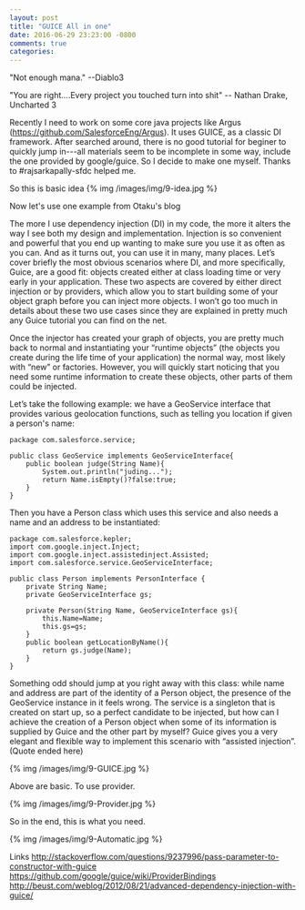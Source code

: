 ```yaml
---
layout: post
title: "GUICE All in one"
date: 2016-06-29 23:23:00 -0800
comments: true
categories:
---
```

"Not enough mana." --Diablo3

"You are right....Every project you touched turn into shit" -- Nathan Drake, Uncharted 3


Recently I need to work on some core java projects like Argus (https://github.com/SalesforceEng/Argus). It uses GUICE, as a classic DI framework. After searched around, there is no good tutorial for beginer to quickly jump in---all materials seem to be incomplete in some way, include the one provided by google/guice. So I decide to make one myself. Thanks to #rajsarkapally-sfdc helped me.


So this is basic idea
{% img /images/img/9-idea.jpg %}



Now let's use one example from Otaku's blog

The more I use dependency injection (DI) in my code, the more it alters the way I see both my design and implementation. Injection is so convenient and powerful that you end up wanting to make sure you use it as often as you can. And as it turns out, you can use it in many, many places.
Let’s cover briefly the most obvious scenarios where DI, and more specifically, Guice, are a good fit: objects created either at class loading time or very early in your application. These two aspects are covered by either direct injection or by providers, which allow you to start building some of your object graph before you can inject more objects. I won’t go too much in details about these two use cases since they are explained in pretty much any Guice tutorial you can find on the net.

Once the injector has created your graph of objects, you are pretty much back to normal and instantiating your “runtime objects” (the objects you create during the life time of your application) the normal way, most likely with “new” or factories. However, you will quickly start noticing that you need some runtime information to create these objects, other parts of them could be injected.

Let’s take the following example: we have a GeoService interface that provides various geolocation functions, such as telling you location if given a person's name:

```
package com.salesforce.service;

public class GeoService implements GeoServiceInterface{
	public boolean judge(String Name){
		System.out.println("juding...");
		return Name.isEmpty()?false:true;
	}
}

```
Then you have a Person class which uses this service and also needs a name and an address to be instantiated:

```
package com.salesforce.kepler;
import com.google.inject.Inject;
import com.google.inject.assistedinject.Assisted;
import com.salesforce.service.GeoServiceInterface;

public class Person implements PersonInterface {
	private String Name;
	private GeoServiceInterface gs;
	
	private Person(String Name, GeoServiceInterface gs){
		this.Name=Name;
		this.gs=gs;
	}
	public boolean getLocationByName(){
		return gs.judge(Name);
	}
}
```
Something odd should jump at you right away with this class: while name and address are part of the identity of a Person object, the presence of the GeoService instance in it feels wrong. The service is a singleton that is created on start up, so a perfect candidate to be injected, but how can I achieve the creation of a Person object when some of its information is supplied by Guice and the other part by myself?
Guice gives you a very elegant and flexible way to implement this scenario with “assisted injection”. (Quote ended here)

{% img /images/img/9-GUICE.jpg %}

Above are basic. To use provider.

{% img /images/img/9-Provider.jpg %}

So in the end, this is what you need.

{% img /images/img/9-Automatic.jpg %}


Links
http://stackoverflow.com/questions/9237996/pass-parameter-to-constructor-with-guice
https://github.com/google/guice/wiki/ProviderBindings
http://beust.com/weblog/2012/08/21/advanced-dependency-injection-with-guice/